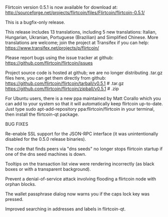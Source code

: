 Flirtcoin version 0.5.1 is now available for download at:
http://sourceforge.net/projects/flirtcoin/files/Flirtcoin/flirtcoin-0.5.1/

This is a bugfix-only release.

This release includes 13 translations, including 5 new translations:
Italian, Hungarian, Ukranian, Portuguese (Brazilian) and Simplified Chinese.
More translations are welcome; join the project at Transifex if you can help:
https://www.transifex.net/projects/p/flirtcoin/

Please report bugs using the issue tracker at github:
https://github.com/flirtcoin/flirtcoin/issues

Project source code is hosted at github; we are no longer
distributing .tar.gz files here, you can get them
directly from github:
https://github.com/flirtcoin/flirtcoin/tarball/v0.5.1  # .tar.gz
https://github.com/flirtcoin/flirtcoin/zipball/v0.5.1  # .zip

For Ubuntu users, there is a new ppa maintained by Matt Corallo which
you can add to your system so that it will automatically keep
flirtcoin up-to-date.  Just type
sudo apt-add-repository ppa:flirtcoin/flirtcoin
in your terminal, then install the flirtcoin-qt package.


BUG FIXES

Re-enable SSL support for the JSON-RPC interface (it was unintentionally
disabled for the 0.5.0 release binaries).

The code that finds peers via "dns seeds" no longer stops flirtcoin startup
if one of the dns seed machines is down.

Tooltips on the transaction list view were rendering incorrectly (as black boxes
or with a transparent background).

Prevent a denial-of-service attack involving flooding a flirtcoin node with
orphan blocks.

The wallet passphrase dialog now warns you if the caps lock key was pressed.

Improved searching in addresses and labels in flirtcoin-qt.
